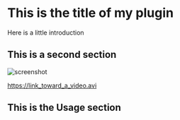 # This is the title of my plugin

Here is a little introduction

## This is a second section

![screenshot](drawing.png)


https://link_toward_a_video.avi


## This is the Usage section


